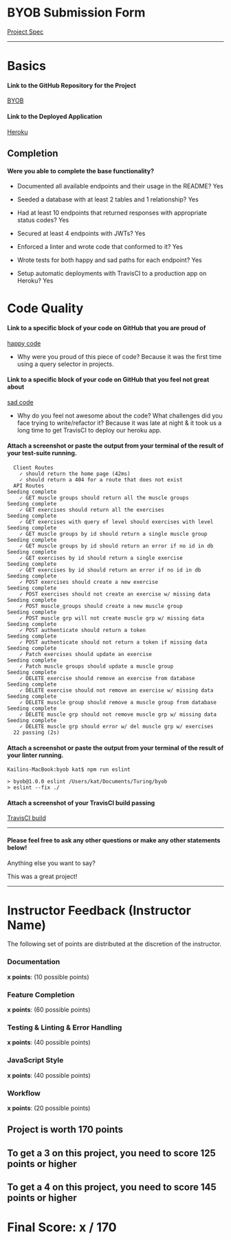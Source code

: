 # BYOB Submission Form

[Project Spec](http://frontend.turing.io/projects/build-your-own-backend.html)

------

# Basics

#### Link to the GitHub Repository for the Project
[BYOB](https://github.com/Kc2693/BYOB)

#### Link to the Deployed Application
[Heroku](https://byob-1711.herokuapp.com/)


## Completion

#### Were you able to complete the base functionality?

* Documented all available endpoints and their usage in the README?
Yes

* Seeded a database with at least 2 tables and 1 relationship?
Yes

* Had at least 10 endpoints that returned responses with appropriate status codes?
Yes

* Secured at least 4 endpoints with JWTs?
Yes

* Enforced a linter and wrote code that conformed to it?
Yes

* Wrote tests for both happy and sad paths for each endpoint?
Yes

* Setup automatic deployments with TravisCI to a production app on Heroku?
Yes

# Code Quality

#### Link to a specific block of your code on GitHub that you are proud of
[happy code](https://github.com/Kc2693/BYOB/blob/5f9f88e174ea721fb70cf1085be41d8cbeedbe47/server.js#L24-L36)

* Why were you proud of this piece of code?
Because it was the first time using a query selector in projects.

#### Link to a specific block of your code on GitHub that you feel not great about
[sad code](https://github.com/Kc2693/BYOB/blob/5f9f88e174ea721fb70cf1085be41d8cbeedbe47/.travis.yml#L10-L14)

* Why do you feel not awesome about the code? What challenges did you face trying to write/refactor it?
Because it was late at night & it took us a long time to get TravisCI to deploy our heroku app.


#### Attach a screenshot or paste the output from your terminal of the result of your test-suite running.

```
  Client Routes
    ✓ should return the home page (42ms)
    ✓ should return a 404 for a route that does not exist
  API Routes
Seeding complete
    ✓ GET muscle groups should return all the muscle groups
Seeding complete
    ✓ GET exercises should return all the exercises
Seeding complete
    ✓ GET exercises with query of level should exercises with level
Seeding complete
    ✓ GET muscle groups by id should return a single muscle group
Seeding complete
    ✓ GET muscle groups by id should return an error if no id in db
Seeding complete
    ✓ GET exercises by id should return a single exercise
Seeding complete
    ✓ GET exercises by id should return an error if no id in db
Seeding complete
    ✓ POST exercises should create a new exercise
Seeding complete
    ✓ POST exercises should not create an exercise w/ missing data 
Seeding complete
    ✓ POST muscle_groups should create a new muscle group
Seeding complete
    ✓ POST muscle grp will not create muscle grp w/ missing data 
Seeding complete
    ✓ POST authenticate should return a token
Seeding complete
    ✓ POST authenticate should not return a token if missing data
Seeding complete
    ✓ Patch exercises should update an exercise
Seeding complete
    ✓ Patch muscle groups should update a muscle group
Seeding complete
    ✓ DELETE exercise should remove an exercise from database
Seeding complete
    ✓ DELETE exercise should not remove an exercise w/ missing data
Seeding complete
    ✓ DELETE muscle group should remove a muscle group from database
Seeding complete
    ✓ DELETE muscle grp should not remove muscle grp w/ missing data
Seeding complete
    ✓ DELETE muscle grp should error w/ del muscle grp w/ exercises
  22 passing (2s)
 ```

#### Attach a screenshot or paste the output from your terminal of the result of your linter running.

```
Kailins-MacBook:byob kat$ npm run eslint

> byob@1.0.0 eslint /Users/kat/Documents/Turing/byob
> eslint --fix ./

```

#### Attach a screenshot of your TravisCI build passing

[TravisCI build](https://cl.ly/2Z0c261v1l1T)

-----

#### Please feel free to ask any other questions or make any other statements below!

Anything else you want to say?

This was a great project! 

-----


# Instructor Feedback (Instructor Name)

The following set of points are distributed at the discretion of the instructor.

### Documentation

**x points**: (10 possible points)

### Feature Completion

**x points**: (60 possible points)

### Testing & Linting & Error Handling

**x points**: (40 possible points)

### JavaScript Style

**x points**: (40 possible points)

### Workflow

**x points**: (20 possible points)

## Project is worth 170 points

## To get a 3 on this project, you need to score 125 points or higher
## To get a 4 on this project, you need to score 145 points or higher

# Final Score: x / 170

